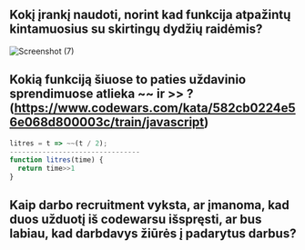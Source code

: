 ## Kokį įrankį naudoti, norint kad funkcija atpažintų kintamuosius su skirtingų dydžių raidėmis? 
![Screenshot (7)](https://github.com/front-end-by-rimantas/50-grupe-klausimai/assets/167984972/9cb70b89-d811-442f-b496-ccca3f644196)


## Kokią funkciją šiuose to paties uždavinio sprendimuose atlieka ~~ ir >> ? (https://www.codewars.com/kata/582cb0224e56e068d800003c/train/javascript)
```js
litres = t => ~~(t / 2);
--------------------------------
function litres(time) {
  return time>>1
}
```

## Kaip darbo recruitment vyksta, ar įmanoma, kad duos užduotį iš codewarsu išspręsti, ar bus labiau, kad darbdavys žiūrės į padarytus darbus?
